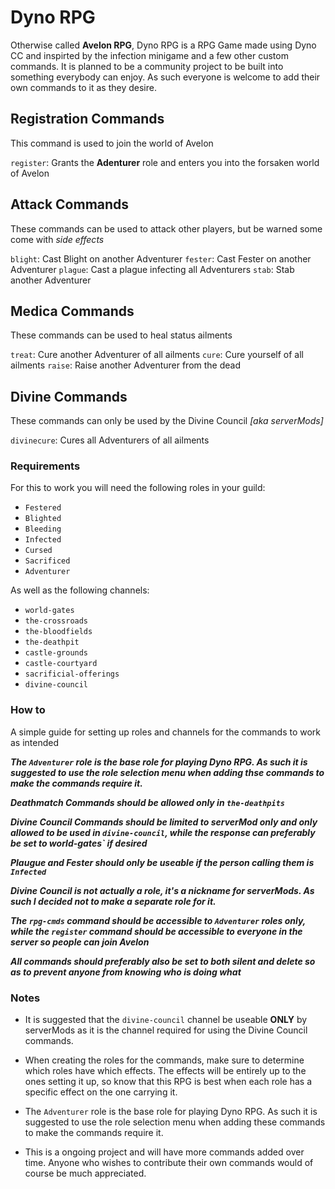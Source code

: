 # Dyno RPG
Otherwise called **Avelon RPG**, Dyno RPG is a RPG Game made using Dyno CC and inspirted by the infection minigame and a few other custom commands. It is planned to be a community project to be built into something everybody can enjoy. As such everyone is welcome to add their own commands to it as they desire.


## Registration Commands
This command is used to join the world of Avelon

`register`: Grants the **Adenturer** role and enters you into the forsaken world of Avelon

## Attack Commands
These commands can be used to attack other players, but be warned some come with *side effects*

`blight`: Cast Blight on another Adventurer
`fester`: Cast Fester on another Adventurer
`plague`: Cast a plague infecting all Adventurers
`stab`: Stab another Adventurer 

## Medica Commands
These commands can be used to heal status ailments

`treat`: Cure another Adventurer of all ailments
`cure`: Cure yourself of all ailments
`raise`: Raise another Adventurer from the dead

## Divine Commands
These commands can only be used by the Divine Council *[aka serverMods]*

`divinecure`: Cures all Adventurers of all ailments


### Requirements
For this to work you will need the following roles in your guild:

- `Festered`
- `Blighted`
- `Bleeding`
- `Infected`
- `Cursed`
- `Sacrificed`
- `Adventurer`

As well as the following channels:


- `world-gates`
- `the-crossroads`
- `the-bloodfields`
- `the-deathpit`
- `castle-grounds`
- `castle-courtyard`
- `sacrificial-offerings`
- `divine-council`


### How to
A simple guide for setting up roles and channels for the commands to work as intended

***The `Adventurer` role is the base role for playing Dyno RPG. As such it is suggested to use the role selection menu when adding thse commands to make the commands require it.***

***Deathmatch Commands should be allowed only in `the-deathpits`***

***Divine Council Commands should be limited to serverMod only and only allowed to be used in `divine-council`, while the response can preferably be set to world-gates` if desired***

***Plaugue and Fester should only be useable if the person calling them is `Infected`***

***Divine Council is not actually a role, it's a nickname for serverMods. As such I decided not to make a separate role for it.***

***The `rpg-cmds` command should be accessible to `Adventurer` roles only, while the `register` command should be accessible to everyone in the server so people can join Avelon***

***All commands should preferably also be set to both silent and delete so as to prevent anyone from knowing who is doing what***




### Notes

- It is suggested that the `divine-council` channel be useable **ONLY** by serverMods as it is the channel required for using the Divine Council commands.

- When creating the roles for the commands, make sure to determine which roles have which effects. The effects will be entirely up to the ones setting it up, so know that this RPG is best when each role has a specific effect on the one carrying it.

- The `Adventurer` role is the base role for playing Dyno RPG. As such it is suggested to use the role selection menu when adding these commands to make the commands require it.

- This is a ongoing project and will have more commands added over time. Anyone who wishes to contribute their own commands would of course be much appreciated.
